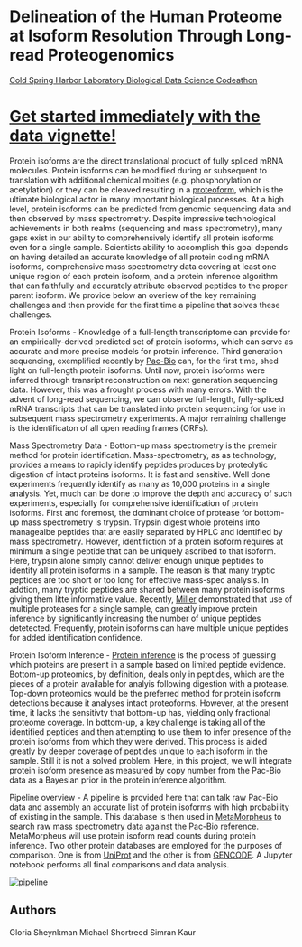 # Delineation of the Human Proteome at Isoform Resolution Through Long-read Proteogenomics

[Cold Spring Harbor Laboratory Biological Data Science Codeathon](https://datascience.nih.gov/news/cold-spring-harbor-laboratory-biological-data-science-codeathon)

# [Get started immediately with the data vignette!](https://github.com/sheynkman-lab/Long-Read-Proteogenomics/wiki/Pipeline-Vignette)

Protein isoforms are the direct translational product of fully spliced mRNA molecules. Protein isoforms can be modified during or subsequent to translation with additional chemical moities (e.g. phosphorylation or acetylation) or they can be cleaved resulting in a [proteoform](https://www.nature.com/articles/nmeth.2369), which is the ultimate biological actor in many important biological processes. At a high level, protein isoforms can be predicted from genomic sequencing data and then observed by mass spectrometry. Despite impressive technological achievements in both realms (sequencing and mass spectrometry), many gaps exist in our ability to comprehensively identify all protein isoforms even for a single sample. Scientists ability to accomplish this goal depends on having detailed an accurate knowledge of all protein coding mRNA isoforms, comprehensive mass spectrometry data covering at least one unique region of each protein isoform, and a protein inference algorithm that can faithfully and accurately attribute observed peptides to the proper parent isoform. We provide below an overiew of the key remaining challenges and then provide for the first time a pipeline that solves these challenges.

Protein Isoforms - Knowledge of a full-length transcriptome can provide for an empirically-derived predicted set of protein isoforms, which can serve as accurate and more precise models for protein inference. Third generation sequencing, exemplified recently by [Pac-Bio](https://www.pacb.com/) can, for the first time, shed light on full-length protein isoforms. Until now, protein isoforms were inferred through transript reconstruction on next generation sequencing data. However, this was a frought process with many errors. With the advent of long-read sequencing, we can observe full-length, fully-spliced mRNA transcripts that can be translated into protein sequencing for use in subsequent mass spectrometry experiments. A major remaining challenge is the identificaton of all open reading frames (ORFs). 

Mass Spectrometry Data - Bottom-up mass spectrometry is the premeir method for protein identification. Mass-spectrometry, as as technology, provides a means to rapidly identify peptides produces by proteolytic digestion of intact proteins isoforms. It is fast and sensitive. Well done experiments frequently identify as many as 10,000 proteins in a single analysis. Yet, much can be done to improve the depth and accuracy of such experiments, especially for comprehensive identification of protein isoforms. First and foremost, the dominant choice of protease for bottom-up mass spectrometry is trypsin. Trypsin digest whole proteins into managealbe peptides that are easily separated by HPLC and identified by mass spectrometry. However, identifiction of a protein isoform requires at minimum a single peptide that can be uniquely ascribed to that isoform. Here, trypsin alone simply cannot deliver enough unique peptides to identify all protein isoforms in a sample. The reason is that many tryptic peptides are too short or too long for effective mass-spec analysis. In addtion, many tryptic peptides are shared between many protein isoforms giving them litte informative value. Recently, [Miller](https://pubs.acs.org/doi/10.1021/acs.jproteome.9b00330) demonstrated that use of multiple proteases for a single sample, can greatly improve protein inference by significantly increasing the number of unique peptides detetected. Frequently, protein isoforms can have multiple unique peptides for added identification confidence. 

Protein Isoform Inference - [Protein inference](https://www.sciencedirect.com/science/article/abs/pii/S187439191630344X?via%3Dihub) is the process of guessing which proteins are present in a sample based on limited peptide evidence. Bottom-up proteomics, by definition, deals only in peptides, which are the pieces of a protein available for analyis following digestion with a protease. Top-down proteomics would be the preferred method for protein isoform detections because it analyses intact proteoforms. However, at the present time, it lacks the sensitivty that bottom-up has, yielding only fractional proteome coverage. In bottom-up, a key challenge is taking all of the identified peptides and then attempting to use them to infer presence of the protein isoforms from which they were derived. This process is aided greatly by deeper coverage of peptides unique to each isoform in the sample. Still it is not a solved problem. Here, in this project, we will integrate protein isoform presence as measured by copy number from the Pac-Bio data as a Bayesian prior in the protein inference algorithm. 

Pipeline overview - A pipeline is provided here that can talk raw Pac-Bio data and assembly an accurate list of protein isoforms with high probability of existing in the sample. This database is then used in [MetaMorpheus](https://github.com/smith-chem-wisc/MetaMorpheus) to search raw mass spectrometry data against the Pac-Bio reference. MetaMorpheus will use protein isoform read counts during protein inference. Two other protein databases are employed for the purposes of comparison. One is from [UniProt](https://www.uniprot.org/) and the other is from [GENCODE](https://www.gencodegenes.org/). A Jupyter notebook performs all final comparisons and data analysis. 

![pipeline](https://user-images.githubusercontent.com/16841846/98399434-fa4b8a00-2027-11eb-953b-edb440c7ff8e.png)

## Authors

Gloria Sheynkman
Michael Shortreed
Simran Kaur
